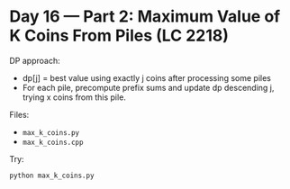 # Day 16 — Part 2: Maximum Value of K Coins From Piles (LC 2218)

DP approach:
- dp[j] = best value using exactly j coins after processing some piles
- For each pile, precompute prefix sums and update dp descending j, trying x coins from this pile.

Files:
- `max_k_coins.py`
- `max_k_coins.cpp`

Try:
```
python max_k_coins.py
```
